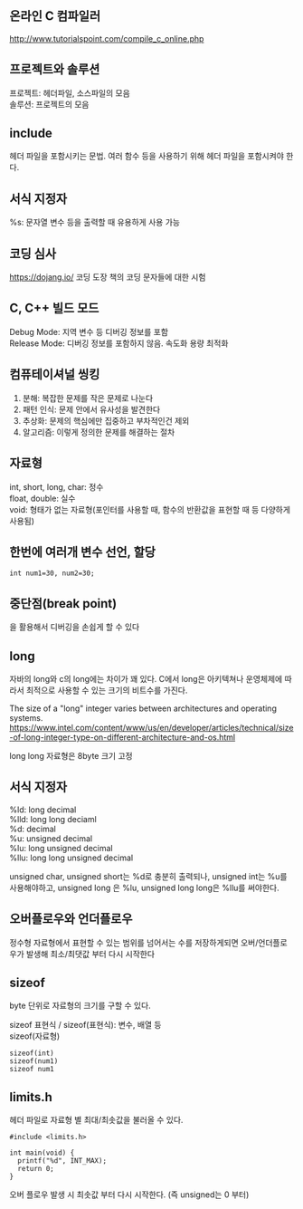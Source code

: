 
## 온라인 C 컴파일러
http://www.tutorialspoint.com/compile_c_online.php

## 프로젝트와 솔루션
프로젝트: 헤더파일, 소스파일의 모음  
솔루션: 프로젝트의 모음

## include
헤더 파일을 포함시키는 문법. 여러 함수 등을 사용하기 위해 헤더 파일을 포함시켜야 한다.

## 서식 지정자
%s: 문자열 변수 등을 출력할 때 유용하게 사용 가능

## 코딩 심사
https://dojang.io/
코딩 도장 책의 코딩 문자들에 대한 시험

## C, C++ 빌드 모드
Debug Mode: 지역 변수 등 디버깅 정보를 포함  
Release Mode: 디버깅 정보를 포함하지 않음. 속도화 용량 최적화

## 컴퓨테이셔널 씽킹
1. 분해: 복잡한 문제를 작은 문제로 나눈다
2. 패턴 인식: 문제 안에서 유사성을 발견한다
3. 추상화: 문제의 핵심에만 집중하고 부차적인건 제외
4. 알고리즘: 이렇게 정의한 문제를 해결하는 절차

## 자료형
int, short, long, char: 정수  
float, double: 실수  
void: 형태가 없는 자료형(포인터를 사용할 때, 함수의 반환값을 표현할 때 등 다양하게 사용됨)

## 한번에 여러개 변수 선언, 할당
```
int num1=30, num2=30;
```
## 중단점(break point)
을 활용해서 디버깅을 손쉽게 할 수 있다

## long
자바의 long와 c의 long에는 차이가 꽤 있다. C에서 long은 아키텍쳐나 운영체제에 따라서 최적으로 사용할 수 있는 크기의 비트수를 가진다.

The size of a "long" integer varies between architectures and operating systems.  
https://www.intel.com/content/www/us/en/developer/articles/technical/size-of-long-integer-type-on-different-architecture-and-os.html

long long 자료형은 8byte 크기 고정

## 서식 지정자
%ld: long decimal  
%lld: long long deciaml  
%d: decimal  
%u: unsigned decimal  
%lu: long unsigned decimal  
%llu: long long unsigned decimal  

unsigned char, unsigned short는 %d로 충분히 출력되나, unsigned int는 %u를 사용해야하고, unsigned long 은 %lu, unsigned long long은 %llu를 써야한다.

## 오버플로우와 언더플로우
정수형 자료형에서 표현할 수 있는 범위를 넘어서는 수를 저장하게되면 오버/언더플로우가 발생해 최소/최댓값 부터 다시 시작한다

## sizeof
byte 단위로 자료형의 크기를 구할 수 있다.

sizeof 표현식 / sizeof(표현식): 변수, 배열 등  
sizeof(자료형)

```
sizeof(int)
sizeof(num1)
sizeof num1
```

## limits.h
헤더 파일로 자료형 별 최대/최솟값을 불러올 수 있다.
```
#include <limits.h>

int main(void) {
  printf("%d", INT_MAX);
  return 0;
}
```

오버 플로우 발생 시 최솟값 부터 다시 시작한다. (즉 unsigned는 0 부터)
